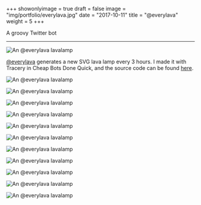 +++
showonlyimage = true
draft = false
image = "img/portfolio/everylava.jpg"
date = "2017-10-11"
title = "@everylava"
weight = 5
+++

A groovy Twitter bot

<!--more-->

***

![An @everylava lavalamp](/img/portfolio/everylava.jpg)

[@everylava](https://twitter.com/everylava) generates a new SVG lava lamp every 3 hours. I made it with Tracery in Cheap Bots Done Quick, and the source code can be found [here](https://cheapbotsdonequick.com/source/everylava).

![An @everylava lavalamp](/img/portfolio/everylava2.jpg)

![An @everylava lavalamp](/img/portfolio/everylava3.jpg)

![An @everylava lavalamp](/img/portfolio/everylava4.jpg)

![An @everylava lavalamp](/img/portfolio/everylava5.jpg)

![An @everylava lavalamp](/img/portfolio/everylava6.jpg)

![An @everylava lavalamp](/img/portfolio/everylava7.jpg)

![An @everylava lavalamp](/img/portfolio/everylava8.jpg)

![An @everylava lavalamp](/img/portfolio/everylava9.jpg)

![An @everylava lavalamp](/img/portfolio/everylava10.jpg)

![An @everylava lavalamp](/img/portfolio/everylava11.jpg)

![An @everylava lavalamp](/img/portfolio/everylava12.jpg)